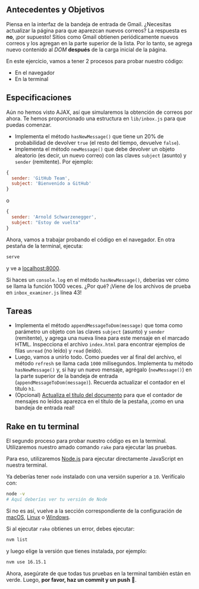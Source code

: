 ## Antecedentes y Objetivos

Piensa en la interfaz de la bandeja de entrada de Gmail. ¿Necesitas actualizar la página para que aparezcan nuevos correos? La respuesta es **no**, ¡por supuesto! Sitios como Gmail obtienen periódicamente nuevos correos y los agregan en la parte superior de la lista. Por lo tanto, se agrega nuevo contenido al _DOM_ **después** de la carga inicial de la página.

En este ejercicio, vamos a tener 2 procesos para probar nuestro código:

- En el navegador
- En la terminal

## Especificaciones

Aún no hemos visto AJAX, así que simularemos la obtención de correos por ahora. Te hemos proporcionado una estructura en `lib/inbox.js` para que puedas comenzar.

- Implementa el método `hasNewMessage()` que tiene un 20% de probabilidad de devolver `true` (el resto del tiempo, devuelve `false`).
- Implementa el método `newMessage()` que debe devolver un objeto aleatorio (es decir, un nuevo correo) con las claves `subject` (asunto) y `sender` (remitente). Por ejemplo:

```js
{
  sender: 'GitHub Team',
  subject: 'Bienvenido a GitHub'
}
```

o

```js
{
  sender: 'Arnold Schwarzenegger',
  subject: "Estoy de vuelta"
}
```

Ahora, vamos a trabajar probando el código en el navegador. En otra pestaña de la terminal, ejecuta:

```bash
serve
```

y ve a [localhost:8000](http://localhost:8000).

Si haces un `console.log` en el método `hasNewMessage()`, deberías ver cómo se llama la función 1000 veces. ¿Por qué? ¡Viene de los archivos de prueba en `inbox_examiner.js` línea 43!

## Tareas

- Implementa el método `appendMessageToDom(message)` que toma como parámetro un objeto con las claves `subject` (asunto) y `sender` (remitente), y agrega una nueva línea para este mensaje en el marcado HTML. Inspecciona el archivo `index.html` para encontrar ejemplos de filas `unread` (no leído) y `read` (leído).
- Luego, vamos a unirlo todo. Como puedes ver al final del archivo, el método `refresh` se llama cada `1000` milisegundos. Implementa tu método `hasNewMessage()` y, si hay un nuevo mensaje, agrégalo (`newMessage()`) en la parte superior de la bandeja de entrada (`appendMessageToDom(message)`). Recuerda actualizar el contador en el título `h1`.
- (Opcional) [Actualiza el título del documento](https://developer.mozilla.org/en-US/docs/Web/API/Document/title) para que el contador de mensajes no leídos aparezca en el título de la pestaña, ¡como en una bandeja de entrada real!

## Rake en tu terminal

El segundo proceso para probar nuestro código es en la terminal. Utilizaremos nuestro amado comando `rake` para ejecutar las pruebas.

Para eso, utilizaremos [Node.js](https://nodejs.org/es/) para ejecutar directamente JavaScript en nuestra terminal.

Ya deberías tener `node` instalado con una versión superior a `10`. Verifícalo con:

```bash
node -v
# Aquí deberías ver tu versión de Node
```

Si no es así, vuelve a la sección correspondiente de la configuración de [macOS](https://github.com/lewagon/setup/blob/master/macos.md#nodejs), [Linux](https://github.com/lewagon/setup/blob/master/ubuntu.md#nodejs) o [Windows](https://github.com/lewagon/setup/blob/master/windows.md#nodejs).

Si al ejecutar `rake` obtienes un error, debes ejecutar:

```bash
nvm list
```

y luego elige la versión que tienes instalada, por ejemplo:

```bash
nvm use 16.15.1
```

Ahora, asegúrate de que todas tus pruebas en la terminal también están en verde. Luego, **por favor, haz un commit y un push** 🙏.
